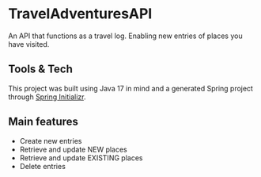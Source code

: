 # TravelAdventuresAPI
An API that functions as a travel log. Enabling new entries of places you have visited.

## Tools & Tech
This project was built using Java 17 in mind and a generated Spring project through [Spring Initializr](https://start.spring.io/).

## Main features
- Create new entries
- Retrieve and update NEW places
- Retrieve and update EXISTING places
- Delete entries 
